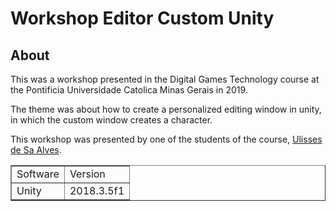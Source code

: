 <h1>Workshop Editor Custom Unity</h1>

<h2>About</h2>

This was a workshop presented in the Digital Games Technology course at the Pontificia Universidade Catolica Minas Gerais in 2019.

The theme was about how to create a personalized editing window in unity, in which the custom window creates a character.

This workshop was presented by one of the students of the course, [Ulisses de Sa Alves](https://github.com/ulissesart).

<table border="1">
  <tr>
    <td>Software</td>
    <td>Version</td>
  </tr>
  <tr>
    <td>Unity</td>
    <td>2018.3.5f1</td>
  </tr>
</table>

